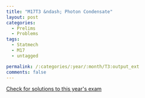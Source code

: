 ```yaml
---
title: "M17T3 &ndash; Photon Condensate"
layout: post
categories:
  - Prelims
  - Problems
tags:
  - Statmech
  - M17
  - untagged

permalink: /:categories/:year/:month/T3:output_ext
comments: false
---
```

<object data="2017M3T.pdf" type="application/pdf" width="100%" height="500"></object>
<div class="message"><a href='https://princetonprelim.com/prelim/39/'>Check for solutions to this year's exam</a></div>